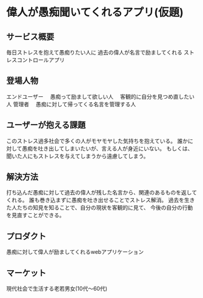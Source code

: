 # 偉人が愚痴聞いてくれるアプリ(仮題)

## サービス概要
毎日ストレスを抱えて愚痴りたい人に
過去の偉人が名言で励ましてくれる
ストレスコントロールアプリ

## 登場人物

エンドユーザー
　愚痴って励まして欲しい人
　客観的に自分を見つめ直したい人
管理者
　愚痴に対して帰ってくる名言を管理する人

## ユーザーが抱える課題

このストレス過多社会で多くの人がモヤモヤした気持ちを抱えている。
誰かに対して愚痴を吐き出してしまいたいが、言える人が身近にいない。
もしくは、聞いた人にもストレスを与えてしまうから遠慮してしまう。

## 解決方法

打ち込んだ愚痴に対して過去の偉人が残した名言から、関連のあるものを返してくれる。
誰も巻き込まずに愚痴を吐き出せることでストレス解消。
過去を生きた人たちの知見を知ることで、自分の現状を客観的に見て、
今後の自分の行動を見直すことができる。

## プロダクト

愚痴に対して偉人が励ましてくれるwebアプリケーション

## マーケット

現代社会で生活する老若男女(10代〜60代) 
